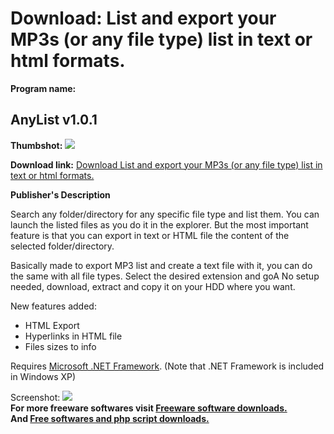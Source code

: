 # Download: List and export your MP3s (or any file type) list in text or html formats.

**Program name:**

## AnyList v1.0.1

  
**Thumbshot:** ![](http://www.freewarefiles.com/screenshot/AnyList_md.jpg)   
  
**Download link:** [Download List and export your MP3s (or any file type) list in text or html formats.](http://freesoftwares.boysofts.com/AnyList-V_program_11028.html)  
  


**Publisher's Description**  
  


Search any folder/directory for any specific file type and list them. You can launch the listed files as you do it in the explorer. But the most important feature is that you can export in text or HTML file the content of the selected folder/directory.

Basically made to export MP3 list and create a text file with it, you can do the same with all file types. Select the desired extension and goA No setup needed, download, extract and copy it on your HDD where you want.

New features added:

  * HTML Export 
  * Hyperlinks in HTML file 
  * Files sizes to info 

Requires [Microsoft .NET Framework](http://msdn.microsoft.com/library/default.asp?url=/downloads/list/netdevframework.asp). (Note that .NET Framework is included in Windows XP)

  
  
Screenshot: ![](http://www.freewarefiles.com/screenshot/AnyList.jpg)   
**For more freeware softwares visit [Freeware software downloads.](http://freesoftwares.boysofts.com/)**   
**And [Free softwares and php script downloads.](http://www.boysofts.com/)**
